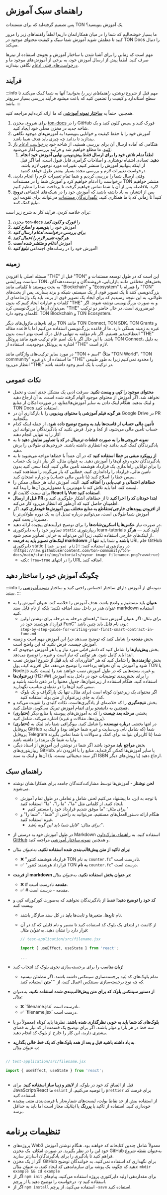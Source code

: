 # راهنمای سبک آموزش

پس تصمیم گرفته‌اید که برای مستندات TON یک آموزش بنویسید؟

ما بسیار خوشحالیم که شما را در میان همکارانمان داریم! لطفاً راهنماهای زیر را مرور کنید تا مطمئن شوید آموزش شما سبک و کیفیت محتوای موجود در TON Docs را دنبال می‌کند.

مهم است که زمانی را برای آشنا شدن با ساختار آموزش و نحوه‌ی استفاده از تیترها صرف کنید. لطفاً پیش از ارسال آموزش خود، به برخی از آموزش‌های موجود ما و [درخواست‌های قبلی ادغام](https://github.com/ton-community/ton-docs/pulls?q=is%3Apr+is%3Aclosed) نگاهی بیندازید.

## فرآیند

:::info مهم
قبل از شروع نوشتن، *راهنماهای زیر را بخوانید*! آنها به شما کمک می‌کنند تا سطح استاندارد و کیفیت را تضمین کنید که باعث میشود فرآیند بررسی بسیار سریع‌تر باشد.
:::

همچنین، حتماً به [**ساختار نمونه آموزشی**](/v3/contribute/tutorials/sample-tutorial) که ما ارائه کرده‌ایم مراجعه کنید.

1. برای شروع، مخزن [ton-docs](https://github.com/ton-community/ton-docs/) را در GitHub فورک کنید و سپس کلون کنید و یک شاخه جدید در مخزن محلی خود ایجاد کنید.
2. آموزش خود را با حفظ کیفیت و خوانایی بنویسید! به آموزش‌های موجود نگاهی بیندازید تا بدانید چه چیزی باید هدف شما باشد.
3. هنگامی که آماده ارسال آن برای بررسی هستید، از شاخه خود [درخواست ادغام باز کنید](https://docs.github.com/en/pull-requests/collaborating-with-pull-requests/proposing-changes-to-your-work-with-pull-requests/creating-a-pull-request). ما مطلع خواهیم شد و فرآیند بررسی آغاز می‌شود:
   1. **لطفاً تمام تلاش خود را برای ارسال فقط پیش‌نویس نهایی آموزش خود انجام دهید**. تعدادی اشتباه نوشتاری و اصلاحات گرامری قابل قبول است، اما اگر قبل از اینکه بتوانیم آموزش را منتشر کنیم، تغییرات مورد توجهی لازم باشد، درخواست تغییرات لازم و بررسی مجدد بسیار بیشتر طول خواهد کشید.
4. وقتی ارسال شما را بررسی کردیم و شما تمام تغییرات لازم را انجام دادید، درخواست را ادغام خواهیم کرد و آموزش شما را در مستندات TON منتشر خواهیم کرد. بلافاصله پس از آن با شما تماس خواهیم گرفت تا پرداخت شما را تنظیم کنیم!
5. پس از انتشار، به یاد داشته باشید که آموزش خود را در شبکه‌های اجتماعی **ترویج** کنید! تا زمانی که با ما همکاری کنید، [نگهدارندگان مستندات](/v3/contribute/maintainers) می‌توانند برای تقویت این تبلیغ کمک کنند.

برای خلاصه کردن، فرآیند کار به شرح زیر است:

1. مخزن **`ton-docs`** را ***فورک و کلون کنید***
2. آموزش خود را ***بنویسید و اصلاح کنید***
3. ***برای بررسی درخواست ادغام ارسال کنید***
4. ***هر گونه تغییر لازم را اعمال کنید***
5. آموزش ***ادغام و منتشر شده است***
6. آموزش خود را در رسانه‌های اجتماعی ***تبلیغ کنید***!

## زمینه

مسئله اصلی با افزودن "THE" قبل از "TON" این است که در طول توسعه مستندات و سیاست ویرایشی TON، بخش‌های مختلفی مانند بازاریابی، فروشندگان و توسعه‌دهندگان به بحث پیوستند تا کلماتی مانند "Blockchain" و "Ecosystem" را همراه با "TON" بزرگ‌نویسی کنند تا یک تصویر قوی از یک سیستم، شبکه و برند بسازند. پس از بحث‌های طولانی، به این نتیجه رسیدیم که برای ایجاد یک تصویر قوی از برند، باید یک واژه‌نامه‌ای از کلمات و عبارات ایجاد کنیم که بدون "THE" و به صورت بزرگ‌نویسی نوشته شوند. اگر می‌توان آن‌ها را بزرگ‌نویسی کرد، "THE" غیرضروری است. در حال حاضر دو ترکیب کلمه‌ای وجود دارد: TON Blockchain و TON Ecosystem.

برای نام‌های ماژول‌های دیگر  TON مانند TON Connect, TON SDK، TON Grants و غیره به زمینه بستگی دارد. ما از قاعده بزرگ‌نویسی استفاده می‌کنیم اما با قاعده مقاله انعطاف‌پذیر هستیم. اگر نام مؤلفه به تنهایی قابل درک است بهتر است بدون "THE" باشد. با این حال اگر با یک اسم عام ترکیب شود مانند پروتکل TON Connect، به دلیل اشاره به پروتکل موجودیت، استفاده از "THE" لازم است.

در مورد سایر ترکیب‌های واژگانی مانند "TON + اسم" (مثلاً "TON World"، "TON community" و غیره)، ما استفاده از "THE" را محدود نمی‌کنیم زیرا به طور طبیعی انتظار می‌رود "THE" در ترکیب با یک اسم وجود داشته باشد.

## نکات عمومی

- **محتوای موجود را کپی و پیست نکنید**. سرقت ادبی یک مشکل جدی است و تحمل نخواهد شد. اگر آموزش از محتوای موجود الهام گرفته شده است، به آن ارجاع دهید و لینک بدهید. هنگام لینک دادن به سایر آموزش‌ها/منابع، در صورت امکان از منابع TON Docs استفاده کنید.
- **هر گونه فیلم آموزشی یا محتوای ویدیویی** را با بارگذاری آن در Google Drive در PR بگنجانید.
- **تأمین مالی حساب از فاست‌ها باید به وضوح توضیح داده شود**، از جمله اینکه کدام حساب تأمین مالی می‌شود، از کجا و چرا. فرض نکنید که یادگیرندگان می‌توانند این کار را به تنهایی انجام دهند!
- **نمونه خروجی‌ها را به صورت قطعات ترمینال در کد یا تصاویر نمایش دهید** تا به یادگیرندگان کمک کنید بدانند چه انتظاری داشته باشند. خروجی‌های طولانی را برش دهید.
- **از رویکرد مبتنی بر خطا استفاده کنید** که در آن عمداً با خطاها مواجه می‌شوید تا به یادگیرندگان نحوه رفع آن‌ها را آموزش دهید. به عنوان مثال، اگر نیاز دارید یک حساب را برای توانایی راه‌اندازی یک قرارداد هوشمند تأمین مالی کنید، ابتدا سعی کنید بدون تأمین مالی، قرارداد را راه‌اندازی کنید، خطایی که باز می‌گردد را مشاهده کنید، سپس خطا را اصلاح کنید (با تأمین مالی حساب) و دوباره امتحان کنید.
- **خطاهای احتمالی و عیب‌یابی را اضافه کنید**. البته، آموزش نباید هر خطای ممکن را لیست کند، اما باید تلاش کند تا مهم‌ترین یا معمول‌ترین آن‌ها را پیدا کند.
- برای سمت کلاینت **از React یا Vue استفاده کنید**.
- **قبل از ارسال PR، ابتدا خودتان کد را اجرا کنید** تا از خطاهای آشکار جلوگیری کنید و اطمینان حاصل کنید که آن‌طور که انتظار می‌رود کار می‌کند.
- **از افزودن پیوندهای خارجی/متقاطع به منابع مختلف بین آموزش‌ها خودداری کنید**. اگر آموزش شما طولانی‌ است، می‌توانیم درباره تبدیل آن به یک دوره طولانی‌تر یا مسیردار بحث کنیم.
- در صورت نیاز **عکس‌ها یا اسکرین‌شات‌ها** را برای توضیح فرآیندهای پیچیده ارائه دهید.
- تصاویر خود را به دایرکتوری `static` ریپازیتوری learn-tutorials آپلود کنید — **هرگز** از لینک‌های خارجی استفاده نکنید، زیرا این می‌تواند به خرابی تصاویر منجر شود.
- **لینک‌های تصویر باید** **به فرمت markdown باشند** و شما باید **تنها** از URL خام GitHub دایرکتوری static در ریپازیتوری استفاده کنید: `![نام تصویر شما](https://raw.githubusercontent.com/ton-community/ton-docs/main/static/img/tutorials/<your image filename>.png?raw=true)`
  - نکته: `?raw=true` را در انتهای URL اضافه کنید.

## چگونگه آموزش خود را ساختار دهید

:::info نمونه‌ای از آموزش دارای ساختار
احساس راحتی کنید و ساختار [نمونه آموزشی](/v3/contribute/tutorials/sample-tutorial) را ببینید.
:::

- **عنوان** باید مستقیم و واضح باشد، هدف آموزش را خلاصه کند. عنوان آموزش را به عنوان هدر در داخل سند اضافه نکنید؛ بلکه از نام فایل سند markdown استفاده کنید.
  - *برای مثال*: اگر عنوان آموزش شما "راهنمای مرحله به مرحله برای نوشتن اولین قرارداد هوشمند خود در FunC" بود، نام فایل باید چنین باشد:\
    `step-by-step-guide-for-writing-your-first-smart-contract-in-func.md`
- بخش **مقدمه** را شامل کنید که توضیح می‌دهد *چرا* این آموزش مهم است و زمینه آموزش چیست. فرض نکنید که این واضح است.
- بخش **پیش‌نیازها** را شامل کنید که *دانش قبلی* مورد نیاز و یا هر آموزش موجودی که ابتدا باید کامل شود، هر توکنی که نیاز است و غیره را توضیح می‌دهد.
- بخش **نیازمندی‌ها** را شامل کنید که هر \*فناوری‌ای که باید **قبل از** شروع آموزش نصب شود و آموزش به آن نخواهد پرداخت را توضیح می‌دهد، مثل افزونه کیف پول TON یا Node.js و غیره. بسته‌هایی که در طول آموزش نصب خواهند شد را لیست نکنید.
- **زیرعنوان‌ها** (H2: ##) را برای بخش‌بندی توضیحات خود در داخل بدنه آموزش استفاده کنید. هنگام استفاده از زیرعنوان‌ها، جدول محتوا را در ذهن داشته باشید و سعی کنید آن‌ها را در نقطه‌ی مناسب نگهدارید.
  - اگر محتوای یک زیرعنوان کوتاه است (برای مثال، تنها یک پاراگراف و یک بلوک کد)، به جای زیرعنوان از متن بولد استفاده کنید.
- بخش **نتیجه‌گیری** را که خلاصه‌ای از یادگیری‌هاست، نکات کلیدی را تقویت می‌کند و همچنین به دانشجو برای اتمام آموزش تبریک می‌گوید، شامل کنید.
- (***اختیاری***) بخشی **مرحله بعد چیست** را که به آموزش‌های پیوسته یا منابع دیگر (پروژه‌ها، مقالات و غیره) اشاره می‌کند، شامل کنید.
- (***اختیاری***) در انتها بخشی **درباره نویسنده** را شامل کنید. بیوگرافی شما باید لینک به پروفایل GitHub شما (که شامل نام، وب‌سایت و غیره شما خواهد بود) و لینک به پروفایل Telegram شما (تا کاربران بتوانند برای کمک و سوالات با شما تماس بگیرند و/یا به شما تگ بزنند) را داشته باشد.
- بخش **مراجع** **باید** موجود باشد اگر شما در نوشتن این آموزش از اسناد دیگر، ریپازیتوری‌های GitHub، یا سایر آموزش‌ها کمکی گرفته‌اید. منابع را با افزودن نام آن‌ها و لینک به سند (اگر سند دیجیتالی نیست، با ISBN یا روش‌های دیگر) ارجاع دهید.

## راهنمای سبک

- **لحن نوشتار -** آموزش‌ها توسط مشارکت‌کنندگان جامعه برای همکارانشان نوشته می‌شوند.
  - با توجه به این، ما پیشنهاد می‌کنیم لحنی شامل و تعاملی در طول تمام آموزش ایجاد کنید. از کلماتی مثل "ما"، "ما را"، "ما" استفاده کنید.
    - *برای مثال*: "ما موفق شدیم قرارداد خود را مستقر کنیم."
  - هنگام ارائه دستورالعمل‌های مستقیم، می‌توانید به راحتی از "شما"، "شما را" و غیره استفاده کنید.
    - *برای مثال*: "*فایل شما باید این گونه باشد:*".

- در طول آموزش خود به درستی از Markdown استفاده کنید. به [راهنمای مارک‌داون GitHub](https://guides.github.com/features/mastering-markdown/) و همچنین [نمونه ساختار آموزشی](/v3/contribute/tutorials/sample-tutorial) مراجعه کنید.

- **برای تاکید از متن پیش‌قالب‌بندی شده استفاده نکنید**، *به‌عنوان مثال*:
  - ❌ "قرارداد هوشمند کنتور TON به نام `counter.fc`" نادرست است.
  - ✅ "قرارداد هوشمند کنتور TON **به نام** `counter.fc`" درست است.

- **از فرمت markdown در عنوان بخش استفاده نکنید**، *به‌عنوان مثال*:
  - ❌ # **مقدمه** نادرست است.
  - ✅ # مقدمه - درست است.

- **کد خود را توضیح دهید!** فقط از یادگیرندگان نخواهید که به‌صورت کورکورانه کپی و پیست کنند.
  - نام تابع‌ها، متغیرها و ثابت‌ها **باید** در کل سند سازگار باشند.
  - از کامنت در ابتدای یک بلوک کد استفاده کنید تا مسیر و نام فایلی که کد در آن قرار دارد را نشان دهید. *به‌عنوان مثال*:

    ```jsx
    // test-application/src/filename.jsx

    import { useEffect, useState } from 'react';

    ...
    ```

- **زبان مناسب** را برای برجسته‌سازی نحوی بلوک کد انتخاب کنید!
  - تمام بلوک‌های کد *باید* برجسته‌سازی سینتکس داشته باشند. اگر مطمئن نیستید که چه نوع برجسته‌سازی سینتکس اعمال کنید، از **\`\`\`متن** استفاده کنید.

- **از دستور سینتکس بلوک کد برای متن پیش‌قالب‌بندی شده استفاده نکنید،** *به‌عنوان مثال*:
  - ❌ \`filename.jsx\` نادرست است.
  - ✅ \`filename.jsx\` درست است.

- **بلوک‌های کد شما باید به خوبی نظرگذاری شده باشند**. نظرها باید کوتاه (معمولاً دو یا سه خط در هر بار) و مؤثر باشند. اگر برای توضیح یک قسمت از کد نیاز به فضای بیشتری دارید، این کار را خارج از بلوک کد انجام دهید.

- **به یاد داشته باشید قبل و بعد از همه بلوک‌های کد یک خط خالی بگذارید**.\
  *به عنوان مثال*:

```jsx
  
// test-application/src/filename.jsx  
  
import { useEffect, useState } from 'react';
  
```

- قبل از الصاق کد خود در بلوک، از **لاینتر و زیبا ساز استفاده کنید**. برای JavaScript/React ما `eslint` را توصیه می‌کنیم. از `prettier` برای فرمت کد استفاده کنید.
- از استفاده بیش از حد نقاط بولت، لیست‌های شماره‌دار یا فرمت‌بندی متنی پیچیده خودداری کنید. استفاده از تاکید با **پررنگ** یا *ایتالیک* مجاز است اما باید به حداقل برسد.

# **تنظیمات برنامه**

- پروژه‌های Web3 معمولاً شامل چندین کتابخانه کد خواهند بود. هنگام نوشتن آموزش خود این را در نظر بگیرید. در صورت امکان، یک مخزن GitHub به‌عنوان نقطه شروع فراهم کنید تا یادگیری را برای یادگیرندگان آسان‌تر سازید.
- اگر از یک مخزن GitHub برای نگهداری کد استفاده نمی‌کنید، به خوانندگان توضیح دهید که چگونه یک پوشه برای سازماندهی کد ایجاد کنند.
  *به عنوان مثال*: `mkdir example && cd example`
- اگر از `npm init` برای مقداردهی اولیه دایرکتوری پروژه استفاده می‌کنید، پیام‌های درخواست را توضیح دهید یا از پرچم `-y` استفاده کنید.
- اگر از `npm install` استفاده می‌کنید، از پرچم `-save` استفاده کنید.
